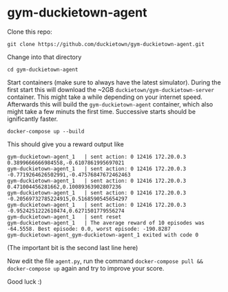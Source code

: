 # gym-duckietown-agent

Clone this repo:

    git clone https://github.com/duckietown/gym-duckietown-agent.git
    
Change into that directory

    cd gym-duckietown-agent
    
Start containers (make sure to always have the latest simulator). During the first start this will download the ~2GB `duckietown/gym-duckietown-server` container. This might take a while depending on your internet speed. Afterwards this will build the `gym-duckietown-agent` container, which also might take a few minuts the first time. Successive starts should be ignificantly faster.

    docker-compose up --build

This should give you a reward output like 
    
    gym-duckietown-agent_1   | sent action: 0 12416 172.20.0.3 0.3899666666984558,-0.6107861995697021
    gym-duckietown-agent_1   | sent action: 0 12416 172.20.0.3 -0.7719264626502991,-0.47576847672462463
    gym-duckietown-agent_1   | sent action: 0 12416 172.20.0.3 0.471004456281662,0.10089363902807236
    gym-duckietown-agent_1   | sent action: 0 12416 172.20.0.3 -0.20569732785224915,0.5168590545654297
    gym-duckietown-agent_1   | sent action: 0 12416 172.20.0.3 -0.9524251222610474,0.6271501779556274
    gym-duckietown-agent_1   | sent reset
    gym-duckietown-agent_1   | The average reward of 10 episodes was -64.5558. Best episode: 0.0, worst episode: -190.8287
    gym-duckietown-agent_gym-duckietown-agent_1 exited with code 0

(The important bit is the second last line here)

Now edit the file `agent.py`, run the command `docker-compose pull && docker-compose up` again and try to improve your score.

Good luck :)
